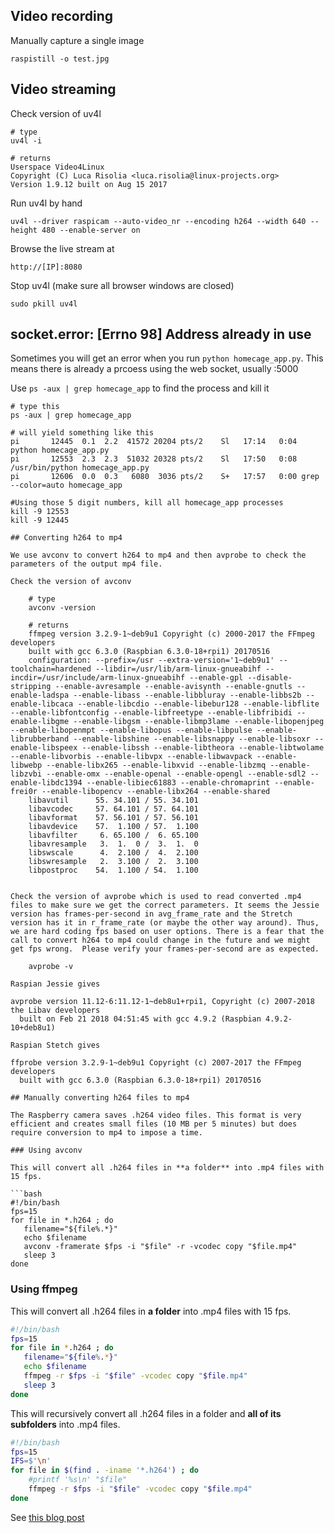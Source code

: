 ## Video recording

Manually capture a single image

```
raspistill -o test.jpg
```

## Video streaming

Check version of uv4l

	# type
	uv4l -i
	
	# returns
	Userspace Video4Linux
	Copyright (C) Luca Risolia <luca.risolia@linux-projects.org>
	Version 1.9.12 built on Aug 15 2017


Run uv4l by hand

```
uv4l --driver raspicam --auto-video_nr --encoding h264 --width 640 --height 480 --enable-server on
```

Browse the live stream at

```
http://[IP]:8080
```

Stop uv4l (make sure all browser windows are closed)

```
sudo pkill uv4l
```

## socket.error: [Errno 98] Address already in use

Sometimes you will get an error when you run `python homecage_app.py`. This means there is already a prcoess using the web socket, usually :5000

Use `ps -aux | grep homecage_app` to find the process and kill it

```
# type this
ps -aux | grep homecage_app

# will yield something like this
pi       12445  0.1  2.2  41572 20204 pts/2    Sl   17:14   0:04 python homecage_app.py
pi       12553  2.3  2.3  51032 20328 pts/2    Sl   17:50   0:08 /usr/bin/python homecage_app.py
pi       12606  0.0  0.3   6080  3036 pts/2    S+   17:57   0:00 grep --color=auto homecage_app

#Using those 5 digit numbers, kill all homecage_app processes
kill -9 12553
kill -9 12445

## Converting h264 to mp4

We use avconv to convert h264 to mp4 and then avprobe to check the parameters of the output mp4 file.

Check the version of avconv

	# type
	avconv -version

	# returns
	ffmpeg version 3.2.9-1~deb9u1 Copyright (c) 2000-2017 the FFmpeg developers
	built with gcc 6.3.0 (Raspbian 6.3.0-18+rpi1) 20170516
	configuration: --prefix=/usr --extra-version='1~deb9u1' --toolchain=hardened --libdir=/usr/lib/arm-linux-gnueabihf --incdir=/usr/include/arm-linux-gnueabihf --enable-gpl --disable-stripping --enable-avresample --enable-avisynth --enable-gnutls --enable-ladspa --enable-libass --enable-libbluray --enable-libbs2b --enable-libcaca --enable-libcdio --enable-libebur128 --enable-libflite --enable-libfontconfig --enable-libfreetype --enable-libfribidi --enable-libgme --enable-libgsm --enable-libmp3lame --enable-libopenjpeg --enable-libopenmpt --enable-libopus --enable-libpulse --enable-librubberband --enable-libshine --enable-libsnappy --enable-libsoxr --enable-libspeex --enable-libssh --enable-libtheora --enable-libtwolame --enable-libvorbis --enable-libvpx --enable-libwavpack --enable-libwebp --enable-libx265 --enable-libxvid --enable-libzmq --enable-libzvbi --enable-omx --enable-openal --enable-opengl --enable-sdl2 --enable-libdc1394 --enable-libiec61883 --enable-chromaprint --enable-frei0r --enable-libopencv --enable-libx264 --enable-shared
	libavutil      55. 34.101 / 55. 34.101
	libavcodec     57. 64.101 / 57. 64.101
	libavformat    57. 56.101 / 57. 56.101
	libavdevice    57.  1.100 / 57.  1.100
	libavfilter     6. 65.100 /  6. 65.100
	libavresample   3.  1.  0 /  3.  1.  0
	libswscale      4.  2.100 /  4.  2.100
	libswresample   2.  3.100 /  2.  3.100
	libpostproc    54.  1.100 / 54.  1.100


Check the version of avprobe which is used to read converted .mp4 files to make sure we get the correct parameters. It seems the Jessie version has frames-per-second in avg_frame_rate and the Stretch version has it in r_frame_rate (or maybe the other way around). Thus, we are hard coding fps based on user options. There is a fear that the call to convert h264 to mp4 could change in the future and we might get fps wrong.  Please verify your frames-per-second are as expected.

	avprobe -v

Raspian Jessie gives

avprobe version 11.12-6:11.12-1~deb8u1+rpi1, Copyright (c) 2007-2018 the Libav developers
  built on Feb 21 2018 04:51:45 with gcc 4.9.2 (Raspbian 4.9.2-10+deb8u1)

Raspian Stetch gives

ffprobe version 3.2.9-1~deb9u1 Copyright (c) 2007-2017 the FFmpeg developers
  built with gcc 6.3.0 (Raspbian 6.3.0-18+rpi1) 20170516

## Manually converting h264 files to mp4

The Raspberry camera saves .h264 video files. This format is very efficient and creates small files (10 MB per 5 minutes) but does require conversion to mp4 to impose a time.

### Using avconv

This will convert all .h264 files in **a folder** into .mp4 files with 15 fps.

```bash
#!/bin/bash
fps=15
for file in *.h264 ; do
   filename="${file%.*}"
   echo $filename
   avconv -framerate $fps -i "$file" -r -vcodec copy "$file.mp4"
   sleep 3
done
```

### Using ffmpeg

This will convert all .h264 files in **a folder** into .mp4 files with 15 fps.

```bash
#!/bin/bash
fps=15
for file in *.h264 ; do
   filename="${file%.*}"
   echo $filename
   ffmpeg -r $fps -i "$file" -vcodec copy "$file.mp4"
   sleep 3
done
```

This will recursively convert all .h264 files in a folder and **all of its subfolders** into .mp4 files.

```bash
#!/bin/bash
fps=15
IFS=$'\n'
for file in $(find . -iname '*.h264') ; do
	#printf '%s\n' "$file"
	ffmpeg -r $fps -i "$file" -vcodec copy "$file.mp4"
done
```

See [this blog post][6]




[6]: http://blog.cudmore.io/post/2017/11/01/libav-for-ffmpeg/

